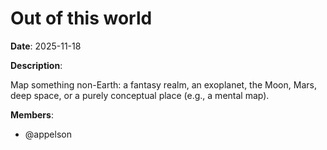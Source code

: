 # Out of this world

**Date**: 2025-11-18

**Description**:

Map something non-Earth: a fantasy realm, an exoplanet, the Moon, Mars, deep space, or a purely conceptual place (e.g., a mental map).

**Members**:
- @appelson
